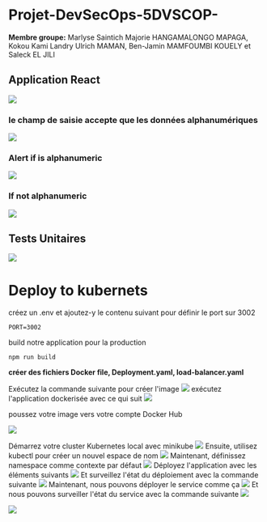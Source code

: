 # Projet-DevSecOps-5DVSCOP-

**Membre groupe:**
Marlyse Saintich Majorie HANGAMALONGO MAPAGA,
Kokou Kami Landry Ulrich MAMAN,
Ben-Jamin MAMFOUMBI KOUELY et
Saleck EL JILI

## Application React

![](https://i.imgur.com/wTZ3pnO.png)

### le champ de saisie accepte que les données alphanumériques

![](https://i.imgur.com/dIPJ1Ds.png)

### Alert if is alphanumeric

![](https://i.imgur.com/mfkzizJ.png)

### If not alphanumeric

![](https://i.imgur.com/lzaXkyw.png)

## Tests Unitaires

![](https://i.imgur.com/lWnuEa2.png)

# Deploy to kubernets

créez un .env et ajoutez-y le contenu suivant pour définir le port sur 3002

```
PORT=3002
```

build notre application pour la production

```
npm run build
```

**créer des fichiers Docker file, Deployment.yaml, load-balancer.yaml**

Exécutez la commande suivante pour créer l'image
![](https://i.imgur.com/of06u1I.png)
exécutez l'application dockerisée avec ce qui suit
![](https://i.imgur.com/LIN62Ky.png)

poussez votre image vers votre compte Docker Hub

![](https://i.imgur.com/2EHu4nX.png)

Démarrez votre cluster Kubernetes local avec minikube
![](https://i.imgur.com/B3THh4W.png)
Ensuite, utilisez kubectl pour créer un nouvel espace de nom
![](https://i.imgur.com/e1g5DE6.png)
Maintenant, définissez namespace comme contexte par défaut
![](https://i.imgur.com/HBEGNJc.png)
Déployez l'application avec les éléments suivants
![](https://i.imgur.com/KO5aina.png)
Et surveillez l'état du déploiement avec la commande suivante
![](https://i.imgur.com/4SBDWQ6.png)
Maintenant, nous pouvons déployer le service comme ça
![](https://i.imgur.com/Xz9EUTe.png)
Et nous pouvons surveiller l'état du service avec la commande suivante
![](https://i.imgur.com/ncIlXgH.png)

![](https://i.imgur.com/qSLL0Gc.png)
